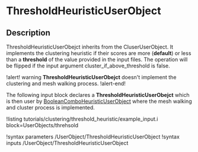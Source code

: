 # ThresholdHeuristicUserObject

## Description

ThresholdHeuristicUserObejct inherits from the CluserUserObject. It implements the clustering
heuristic if their scores are more (**default**) or less than a **threshold**
of the value provided in the input files. The operation will be flipped if the 
input argument cluster_if_above_threshold is false. 

!alert! warning
**ThresholdHeuristicUserObejct** doesn't implement the clustering and mesh walking process.
!alert-end!

The following input block declares a **ThresholdHeuristicUserObejct** which
is then user by [BooleanComboHeuristicUserObject](BooleanComboHeuristicUserObject.md)
where the mesh walking and cluster process is implemented.

!listing tutorials/clustering/threshold_heuristic/example_input.i
block=UserObjects/threhsold

!syntax parameters /UserObject/ThresholdHeuristicUserObject
!syntax inputs /UserObject/ThresholdHeuristicUserObject